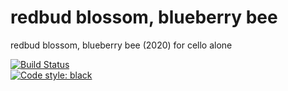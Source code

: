 # redbud blossom, blueberry bee
redbud blossom, blueberry bee (2020) for cello alone <br/>

[![Build Status](https://travis-ci.com/GregoryREvans/redbud.svg?branch=master)](https://travis-ci.com/GregoryREvans/redbud) <br />
[![Code style: black](https://img.shields.io/badge/code%20style-black-000000.svg)](https://github.com/python/black)
